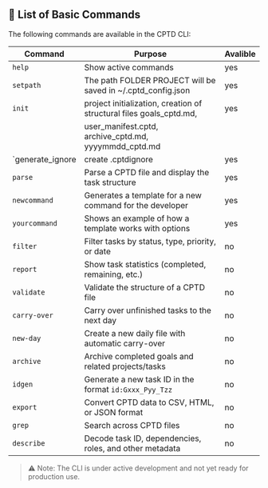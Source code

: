 ## 🔹 List of Basic Commands

The following commands are available in the CPTD CLI:

| Command           | Purpose                                                                 | Avalible |
|--------------     |-------------------------------------------------------------------------|----------|
| `help`            | Show active commands                                                    |  yes     |
| `setpath`         | The path FOLDER PROJECT will be saved in ~/.cptd_config.json            |  yes     |
| `init`            | project initialization, creation of structural files goals_cptd.md,     |  yes     |
|                   | user_manifest.cptd, archive_cptd.md, yyyymmdd_cptd.md                   |          |
| `generate_ignore  | create .cptdignore                                                      |  yes     |
| `parse`           | Parse a CPTD file and display the task structure                        |  yes     |
| `newcommand`      | Generates a template for a new command for the developer                |  yes     |
| `yourcommand`     | Shows an example of how a template works with options                   |  yes     |
| `filter`          | Filter tasks by status, type, priority, or date                         |  no      |
| `report`          | Show task statistics (completed, remaining, etc.)                       |  no      |
| `validate`        | Validate the structure of a CPTD file                                   |  no      |
| `carry-over`      | Carry over unfinished tasks to the next day                             |  no      |
| `new-day`         | Create a new daily file with automatic carry-over                       |  no      |
| `archive`         | Archive completed goals and related projects/tasks                      |  no      |
| `idgen`           | Generate a new task ID in the format `id:Gxxx_Pyy_Tzz`                  |  no      |
| `export`          | Convert CPTD data to CSV, HTML, or JSON format                          |  no      |
| `grep`            | Search across CPTD files                                                |  no      |
| `describe`        | Decode task ID, dependencies, roles, and other metadata                 |  no      |

> ⚠️ Note: The CLI is under active development and not yet ready for production use.
